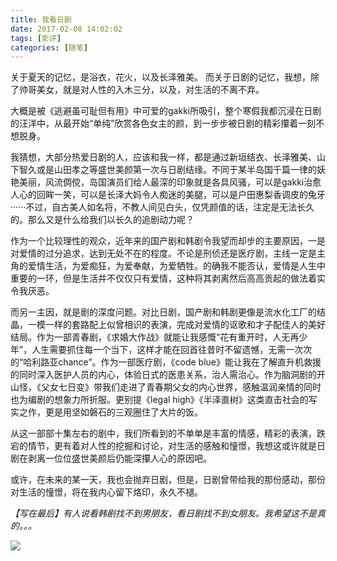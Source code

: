 ```yaml
---
title: 我看日剧
date: 2017-02-08 14:02:02
tags: [影评]
categories: [随笔]
---
```


关于夏天的记忆，是浴衣，花火，以及长泽雅美。
而关于日剧的记忆，我想，除了帅哥美女，就是对人性的入木三分，以及，对生活的不离不弃。

<!-- more -->

大概是被《逃避虽可耻但有用》中可爱的gakki所吸引，整个寒假我都沉浸在日剧的汪洋中，从最开始“单纯”欣赏各色女主的颜，到一步步被日剧的精彩攥着一刻不想脱身。

我猜想，大部分热爱日剧的人，应该和我一样，都是通过新垣结衣、长泽雅美、山下智久或是山田孝之等盛世美颜第一次与日剧结缘。不同于某半岛国千篇一律的妖艳美丽，风流倜傥，岛国演员们给人最深的印象就是各具风骚，可以是gakki治愈人心的回眸一笑，可以是长泽大妈令人痴迷的美腿，可以是户田惠梨香调皮的兔牙······不过，自古美人如名将，不教人间见白头，仅凭颜值的话，注定是无法长久的。那么又是什么给我们以长久的追剧动力呢？

作为一个比较理性的观众，近年来的国产剧和韩剧令我望而却步的主要原因，一是对爱情的过分追求，达到无处不在的程度。不论是刑侦还是医疗剧，主线一定是主角的爱情生活，为爱痴狂，为爱奉献，为爱牺牲。的确我不能否认，爱情是人生中重要的一环，但是生活并不仅仅只有爱情，这种将其剥离然后高高贡起的做法着实令我厌恶。

而另一主因，就是剧的深度问题。对比日剧，国产剧和韩剧更像是流水化工厂的结晶，一模一样的套路配上似曾相识的表演，完成对爱情的讴歌和才子配佳人的美好结局。作为一部青春剧，《求婚大作战》就能让我感慨“花有重开时，人无再少年”，人生需要抓住每一个当下，这样才能在回首往昔时不留遗憾，无需一次次的“哈利路亚chance”。作为一部医疗剧，《code blue》能让我在了解直升机救援的同时深入医护人员的内心，体验日式的医患关系，治人需治心。作为脑洞剧的开山怪，《父女七日变》带我们走进了青春期父女的内心世界，感触温润亲情的同时也为编剧的想象力所折服。更别提《legal high》《半泽直树》这类直击社会的写实之作，更是用坚如磐石的三观圈住了大片的饭。

从这一部部十集左右的剧中，我们所看到的不单单是丰富的情感，精彩的表演，跌宕的情节，更有着对人性的挖掘和讨论，对生活的感触和憧憬，我想这或许就是日剧在剥离一位位盛世美颜后仍能深攥人心的原因吧。

或许，在未来的某一天，我也会抛弃日剧，但是，日剧曾带给我的那份感动，那份对生活的憧憬，将在我内心留下烙印，永久不褪。



*【写在最后】有人说看韩剧找不到男朋友，看日剧找不到女朋友。我希望这不是真的。。。*

![](/images/old-resources/p2398165751.jpg)